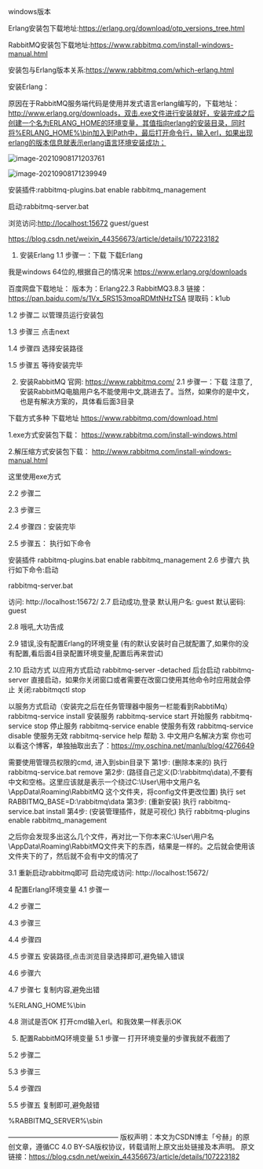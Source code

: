 windows版本

Erlang安装包下载地址:https://erlang.org/download/otp_versions_tree.html

RabbitMQ安装包下载地址:https://www.rabbitmq.com/install-windows-manual.html

安装包与Erlang版本关系:https://www.rabbitmq.com/which-erlang.html

安装Erlang：

原因在于RabbitMQ服务端代码是使用并发式语言erlang编写的，下载地址：http://www.erlang.org/downloads，双击.exe文件进行安装就好，安装完成之后创建一个名为ERLANG_HOME的环境变量，其值指向erlang的安装目录，同时将%ERLANG_HOME%\bin加入到Path中，最后打开命令行，输入erl，如果出现erlang的版本信息就表示erlang语言环境安装成功；

![image-20210908171203761](C:\Users\Administrator\AppData\Roaming\Typora\typora-user-images\image-20210908171203761.png)                     



![image-20210908171239949](C:\Users\Administrator\AppData\Roaming\Typora\typora-user-images\image-20210908171239949.png)



安装插件:rabbitmq-plugins.bat enable rabbitmq_management

启动:rabbitmq-server.bat

浏览访问:[http://localhost:15672](http://localhost:15672/)  guest/guest





https://blog.csdn.net/weixin_44356673/article/details/107223182

1. 安装Erlang
1.1 步骤一：下载
下载Erlang

我是windows 64位的,根据自己的情况来
https://www.erlang.org/downloads

百度网盘下载地址：
版本为：Erlang22.3      RabbitMQ3.8.3
链接：https://pan.baidu.com/s/1Vx_5RS153moaRDMtNHzTSA 
提取码：k1ub


1.2 步骤二
以管理员运行安装包



1.3 步骤三
点击next



1.4 步骤四
选择安装路径



1.5 步骤五
等待安装完毕



2. 安装RabbitMQ
官网: https://www.rabbitmq.com/
2.1 步骤一：下载
注意了,安装RabbitMQ电脑用户名不能使用中文,跳进去了。当然，如果你的是中文，也是有解决方案的，具体看后面3目录

下载方式多种 下载地址 https://www.rabbitmq.com/download.html

1.exe方式安装包下载： https://www.rabbitmq.com/install-windows.html

2.解压缩方式安装包下载： http://www.rabbitmq.com/install-windows-manual.html

这里使用exe方式 

2.2 步骤二


2.3 步骤三


2.4 步骤四：安装完毕


2.5 步骤五：
执行如下命令

安装插件
rabbitmq-plugins.bat enable rabbitmq_management
2.6 步骤六
执行如下命令:启动

rabbitmq-server.bat

访问: http://localhost:15672/
2.7 启动成功,登录
默认用户名: guest
默认密码: guest


2.8 哦吼,大功告成


2.9 错误,没有配置Erlang的环境变量
(有的默认安装时自己就配置了,如果你的没有配置,看后面4目录配置环境变量,配置后再来尝试)



2.10 启动方式
以应用方式启动
rabbitmq-server -detached 后台启动
rabbitmq-server 直接启动，如果你关闭窗口或者需要在改窗口使用其他命令时应用就会停止
关闭:rabbitmqctl stop

以服务方式启动（安装完之后在任务管理器中服务一栏能看到RabbtiMq）
rabbitmq-service install 安装服务
rabbitmq-service start 开始服务
rabbitmq-service stop  停止服务
rabbitmq-service enable 使服务有效
rabbitmq-service disable 使服务无效
rabbitmq-service help 帮助
3. 中文用户名解决方案
你也可以看这个博客，单独抽取出去了：https://my.oschina.net/manlu/blog/4276649

需要使用管理员权限的cmd, 进入到sbin目录下
第1步: (删除本来的)
执行 rabbitmq-service.bat remove
第2步: (路径自己定义(D:\rabbitmq\data),不要有中文和空格。这里应该就是表示一个绕过C:\User\用中文用户名\AppData\Roaming\RabbitMQ 这个文件夹，将config文件更改位置)
执行 set RABBITMQ_BASE=D:\rabbitmq\data
第3步: (重新安装)
执行 rabbitmq-service.bat install
第4步: (安装管理插件，就是可视化)
执行 rabbitmq-plugins enable rabbitmq_management


之后你会发现多出这么几个文件，再对比一下你本来C:\User\用户名\AppData\Roaming\RabbitMQ文件夹下的东西，结果是一样的。之后就会使用该文件夹下的了，然后就不会有中文的情况了



3.1 重新启动rabbitmq即可
启动完成访问: http://localhost:15672/

4 配置Erlang环境变量
4.1 步骤一


4.2 步骤二


4.3 步骤三


4.4 步骤四


4.5 步骤五
安装路径,点击浏览目录选择即可,避免输入错误



4.6 步骤六


4.7 步骤七
复制内容,避免出错

%ERLANG_HOME%\bin



4.8 测试是否OK
打开cmd输入erl。和我效果一样表示OK



5. 配置RabbitMQ环境变量
5.1 步骤一
打开环境变量的步骤我就不截图了

5.2 步骤二


5.3 步骤三


5.4 步骤四


5.5 步骤五
复制即可,避免敲错

%RABBITMQ_SERVER%\sbin

————————————————
版权声明：本文为CSDN博主「兮赫」的原创文章，遵循CC 4.0 BY-SA版权协议，转载请附上原文出处链接及本声明。
原文链接：https://blog.csdn.net/weixin_44356673/article/details/107223182
